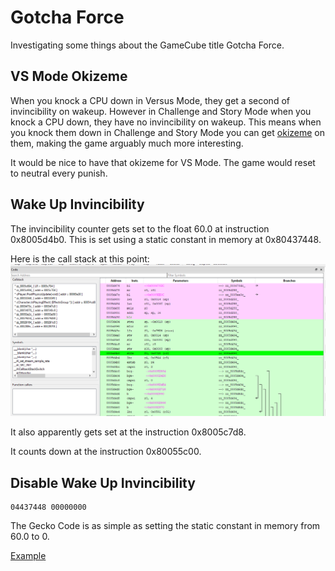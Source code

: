 # Gotcha Force

Investigating some things about the GameCube title Gotcha Force.

## VS Mode Okizeme

When you knock a CPU down in Versus Mode, they get a second of invincibility on wakeup. However in Challenge and Story Mode when you knock a CPU down, they have no invincibility on wakeup. This means when you knock them down in Challenge and Story Mode you can get [okizeme](https://www.dustloop.com/wiki/index.php?title=Okizeme) on them, making the game arguably much more interesting.

It would be nice to have that okizeme for VS Mode. The game would reset to neutral every punish.

## Wake Up Invincibility

The invincibility counter gets set to the float 60.0 at instruction 0x8005d4b0. This is set using a static constant in memory at 0x80437448.

Here is the call stack at this point:
![Call Stack](/call_stack.PNG?raw=true "Call Stack")

It also apparently gets set at the instruction 0x8005c7d8.

It counts down at the instruction 0x80055c00.

## Disable Wake Up Invincibility

```gecko
04437448 00000000
```

The Gecko Code is as simple as setting the static constant in memory from 60.0 to 0.

[Example](https://imgur.com/a/xREgRq1)
